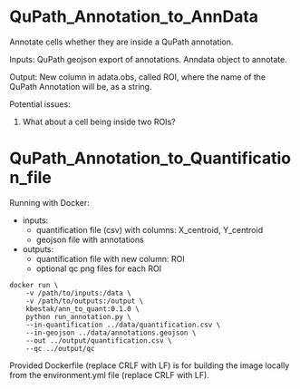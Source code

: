 # QuPath_Annotation_to_AnnData
Annotate cells whether they are inside a QuPath annotation. 

Inputs:
QuPath geojson export of annotations.
Anndata object to annotate.

Output:
New column in adata.obs, called ROI, where the name of the QuPath Annotation will be, as a string.


Potential issues:
1. What about a cell being inside two ROIs? 


# QuPath_Annotation_to_Quantification_file
Running with Docker:
* inputs:
    * quantification file (csv) with columns: X_centroid, Y_centroid
    * geojson file with annotations
* outputs:
    * quantification file with new column: ROI
    * optional qc png files for each ROI
```
docker run \
    -v /path/to/inputs:/data \
    -v /path/to/outputs:/output \
    kbestak/ann_to_quant:0.1.0 \
    python run_annotation.py \
    --in-quantification ../data/quantification.csv \
    --in-geojson ../data/annotations.geojson \
    --out ../output/quantification.csv \
    --qc ../output/qc
```
Provided Dockerfile (replace CRLF with LF) is for building the image locally from the environment.yml file (replace CRLF with LF).
